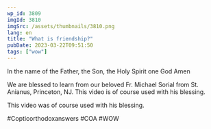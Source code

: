 ```yaml
---
wp_id: 3809
imgId: 3810
imgSrc: /assets/thumbnails/3810.png
lang: en
title: "What is friendship?"
pubDate: 2023-03-22T09:51:50
tags: ["wow"]
---
```


<!-- page: 6 -->

<p>In the name of the Father, the Son, the Holy Spirit one God Amen</p>
<p>We are blessed to learn from our beloved Fr. Michael Sorial from St. Anianus, Princeton, NJ. This video is of course used with his blessing.</p>
<p>This video was of course used with his blessing.</p>
<p>#Copticorthodoxanswers #COA #WOW</p>
